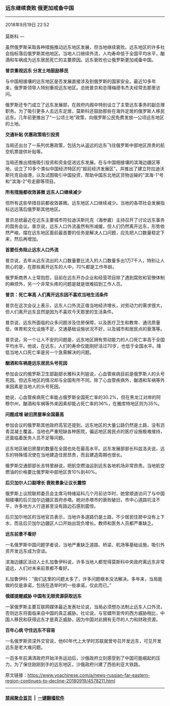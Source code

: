 ### 远东继续衰败 俄更加戒备中国
------------------------

<div class="published">
 <span class="date" title="中国时间">
  <time datetime="2018-09-19T22:52:08+08:00">
   2018年9月19日 22:52
  </time>
 </span>
</div>
<br/>
<div class="wsw">
 <span class="dateline">
  莫斯科 —
 </span>
 <p>
  虽然俄罗斯采取各种措施推动远东地区发展，但当地继续衰败。远东地区的许多社会指标落后俄罗斯其他地区。当地人口继续外流，人均寿命低于全国平均水平，酗酒和车祸成为远东居民死亡的主要原因。远东衰败也让俄罗斯更加戒备中国。
 </p>
 <div class="wsw__embed">
 </div>
 <p>
  <strong>
   普京重视远东
  </strong>
  <strong>
   分发土地鼓励移民
  </strong>
 </p>
 <p>
  与中国相接壤的远东地区是否发展直接涉及到俄罗斯的国家安全。最近10多年来，俄罗斯领导人特别重视远东地区。总统普京和总理梅德韦杰夫经常去那里访问。
 </p>
 <p>
  俄罗斯还专门成立了远东发展部，在政府内阁中特别设立了主管远东事务的副总理职务。为了吸引更多人去远东定居，莫斯科还鼓励那些在海外定居的俄罗斯人移民远东。几年前更推出了“一公顷土地”政策，向俄罗斯公民免费发放一公顷远东地区的土地。
 </p>
 <p>
  <strong>
   交通补贴
  </strong>
  <strong>
   优惠政策吸引投资
  </strong>
 </p>
 <p>
  当局还出台了一系列优惠政策，包括为从遥远的远东飞往俄罗斯中部地区昂贵的航空机票提供补贴等。
 </p>
 <p>
  当局还推出措施吸引投资和资金促进远东发展。在与中国相接壤的滨海边疆区等地，设立了10多个类似中国经济特区的“超前经济发展区”，并推出了建立符拉迪沃斯托克自由港，以及试图吸引中国投资，帮助中国东北地区货物运输的“滨海-1”号和“滨海-2”号走廊等项目。
 </p>
 <p>
  <strong>
   所有措施都收效甚微
  </strong>
  <strong>
   远东人口继续减少
  </strong>
 </p>
 <p>
  但所有这些举措目前都收效甚微。远东地区人口继续减少。当地的各项社会发展指标远远落后俄罗斯其他地区。
 </p>
 <p>
  普京总统最近在远东主要城市符拉迪沃斯托克（海参崴）主持召开了讨论远东事务的国务会议。普京说，远东人口外流虽然有所减缓，但人们仍然离开远东，形势依然严峻。摆在远东地区面前最首要的任务是解决人口问题，应先把人口数量稳定下来，然后再增加。
 </p>
 <p>
  <strong>
   首要任务阻止远东人口外流
  </strong>
 </p>
 <p>
  普京说，去年从远东流出的人口数量要比流入的人口数量多出1万7千人，特别让人担心的是，在那些离开远东的人中，70%都是工作年龄。
 </p>
 <p>
  俄罗斯商界人士常抱怨，目前在远东开办企业和经营项目除了遇到腐败和官僚体制的麻烦外，另一个非常头疼的问题是就是很难招到工作人员。
 </p>
 <p>
  <strong>
   普京：死亡率高
  </strong>
  <strong>
   人们离开远东因不喜欢当地生活条件
  </strong>
 </p>
 <p>
  普京在这次会议上表示，远东人口外流正值当地经济增长，对劳动力的需求很大，但人们离开远东显然是因为不喜欢今天那里的生活条件。
 </p>
 <p>
  普京说，远东所面临的众多问题涉及住房保障，以及医疗卫生和教育、通讯质量低，体育和文化设施不足，交通基础设施状况不好，以及城市和居民点的衰落等。
 </p>
 <p>
  普京说，另一个让人不安的问题是，远东地区拥有劳动能力的人口死亡率高于全国平均水平。他说，在远东，人们的寿命仅能刚好活过70岁，也低于全国水平。降低当地人口死亡率是另一个急需解决的问题。
 </p>
 <p>
  <strong>
   酗酒和车祸是远东居民头号死因
  </strong>
 </p>
 <p>
  参加会议的俄罗斯卫生部副部长雅科夫列娃说，心血管疾病目前是俄罗斯人的头号死因。但远东地区的情况却与全国有所不同。除了心血管疾病外，酗酒和车祸等外来因素是当地人的头号死因。
 </p>
 <p>
  她说，心血管疾病死亡率能占俄罗斯全国死亡率的30.2%，但在黑龙江对岸的阿穆尔州，酗酒和车祸等外来因素却能占死亡率的36%，在雅库特地区则为35%。
 </p>
 <p>
  <strong>
   问题成堆
  </strong>
  <strong>
   破旧房屋率全国最高
  </strong>
 </p>
 <p>
  参加会议的俄罗斯其他政府高官还提到，远东地区的大量公路仍然是土路，没有沥青混凝土覆盖，当地也严重短缺各种医院，偏远地区居民点的医疗设施极难维持，还面临着医务人员不足等问题。
 </p>
 <p>
  远东地区破旧房屋的数量在全国也处在最高水平。远东发展部部长科兹洛夫说，远东的特殊情况使在当地建造住房昂贵，而且建造周期也很长。
 </p>
 <p>
  俄罗斯交通部部长吉特里赫说，把航空燃油运到远东各地机场非常昂贵。当地航空燃油的价格要比俄罗斯中部地区贵10%到40%。
 </p>
 <p>
  <strong>
   后贝加尔人口副增长
  </strong>
  <strong>
   衰败景象让议长震惊
  </strong>
 </p>
 <p>
  俄罗斯上议院联邦委员会主席马特维延科几个月前访华时，她曾顺道访问了与中国相接壤的后贝加尔边疆区首府赤塔。她对赤塔市的衰败破旧，市中心道路坑洼不平，许多地方人行道甚至没有路边石感到震惊。
 </p>
 <p>
  后贝加尔地区的当地官员表示，当地许多道路仍是土路，不少居民住房中没有上下水，而且后贝加尔边疆区人口开始出现负增长。教师和医务人员都严重缺乏。
 </p>
 <p>
  <strong>
   远东前景不看好
  </strong>
 </p>
 <p>
  一名俄罗斯中国问题学者说，当地严重缺乏道路、桥梁、机场等基础设施，吸引外资开发远东成为空谈。
 </p>
 <p>
  滨海边疆区活动人士扎加鲁伊科说，许多当地人都觉得莫斯科中央政府离远东非常遥远，人们对未来前景都不看好。
 </p>
 <p>
  扎加鲁伊科：“我们这里的问题太多了，许多问题根本没法解决。多年来，当局能做的仅是承诺，包括在选举时的一些承诺，仅此而已。”
 </p>
 <p>
  <strong>
   俄媒提醒威胁
  </strong>
  <strong>
   中国有无限资源获取远东
  </strong>
 </p>
 <p>
  一家俄罗斯主要互联网媒体最近发表社论说，当局必须想办法制止远东人口外流，否则远东将面临来自中国的真正威胁。社论说，与官媒所宣传的西方威胁相比，中国人移民和获得远东才是真正威胁，因为中国对此拥有无尽的人力和财政资源。
 </p>
 <p>
  <strong>
   百年心病
  </strong>
  <strong>
   守住远东不容易
  </strong>
 </p>
 <p>
  一名俄罗斯资深外交官说，他60年代上大学时苏联就曾号召开发远东，可见开发远东是老大难问题。
 </p>
 <p>
  一百多年前满清政府开始洋务运动后，沙俄政府立刻感受到了中国可能崛起的压力。为了保住刚刚到手的远东地区，沙俄政府兴建了西伯利亚大铁路。
 </p>
</div>

原文链接：https://www.voachinese.com/a/news-russian-far-eastern-region-continues-to-decline-20180919/4578211.html


------------------------
#### [禁闻聚合首页](https://github.com/gfw-breaker/banned-news/blob/master/README.md) &nbsp;|&nbsp;  [一键翻墙软件](https://github.com/gfw-breaker/nogfw/blob/master/README.md)